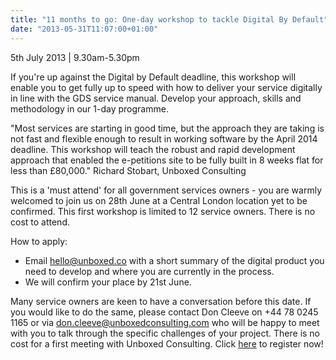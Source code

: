 ```yaml
---
title: "11 months to go: One-day workshop to tackle Digital By Default"
date: "2013-05-31T11:07:00+01:00"
---
```


5th July 2013 | 9.30am-5.30pm

If you're up against the Digital by Default deadline, this workshop will enable you to get fully up to speed with how to deliver your service digitally in line with the GDS service manual. Develop your approach, skills and methodology in our 1-day programme.

"Most services are starting in good time, but the approach they are taking is not fast and flexible enough to result in working software by the April 2014 deadline. This workshop will teach the robust and rapid development approach that enabled the e-petitions site to be fully built in 8 weeks flat for less than £80,000." Richard Stobart, Unboxed Consulting

This is a 'must attend' for all government services owners - you are warmly welcomed to join us on 28th June at a Central London location yet to be confirmed. This first workshop is limited to 12 service owners. There is no cost to attend.

How to apply:

-   Email <hello@unboxed.co> with a short summary of the digital product you need to develop and where you are currently in the process.
-   We will confirm your place by 21st June.

Many service owners are keen to have a conversation before this date. If you would like to do the same, please contact Don Cleeve on +44 78 0245 1165 or via <don.cleeve@unboxedconsulting.com> who will be happy to meet with you to talk through the specific challenges of your project. There is no cost for a first meeting with Unboxed Consulting.
Click [here](http://www.eventbrite.co.uk/event/5702207456/eorg) to register now!
